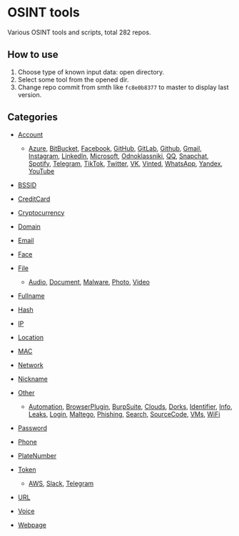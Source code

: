 # OSINT tools

Various OSINT tools and scripts, total 282 repos.

## How to use

1. Choose type of known input data: open directory.
2. Select some tool from the opened dir.
3. Change repo commit from smth like `fc8e0b8377` to master to display last version.

## Categories

- [Account](Account)

  - [Azure](Account/Azure), [BitBucket](Account/BitBucket), [Facebook](Account/Facebook), [GitHub](Account/GitHub), [GitLab](Account/GitLab), [Github](Account/Github), [Gmail](Account/Gmail), [Instagram](Account/Instagram), [LinkedIn](Account/LinkedIn), [Microsoft](Account/Microsoft), [Odnoklassniki](Account/Odnoklassniki), [QQ](Account/QQ), [Snapchat](Account/Snapchat), [Spotify](Account/Spotify), [Telegram](Account/Telegram), [TikTok](Account/TikTok), [Twitter](Account/Twitter), [VK](Account/VK), [Vinted](Account/Vinted), [WhatsApp](Account/WhatsApp), [Yandex](Account/Yandex), [YouTube](Account/YouTube)
- [BSSID](BSSID)

- [CreditCard](CreditCard)

- [Cryptocurrency](Cryptocurrency)

- [Domain](Domain)

- [Email](Email)

- [Face](Face)

- [File](File)

  - [Audio](File/Audio), [Document](File/Document), [Malware](File/Malware), [Photo](File/Photo), [Video](File/Video)
- [Fullname](Fullname)

- [Hash](Hash)

- [IP](IP)

- [Location](Location)

- [MAC](MAC)

- [Network](Network)

- [Nickname](Nickname)

- [Other](Other)

  - [Automation](Other/Automation), [BrowserPlugin](Other/BrowserPlugin), [BurpSuite](Other/BurpSuite), [Clouds](Other/Clouds), [Dorks](Other/Dorks), [Identifier](Other/Identifier), [Info](Other/Info), [Leaks](Other/Leaks), [Login](Other/Login), [Maltego](Other/Maltego), [Phishing](Other/Phishing), [Search](Other/Search), [SourceCode](Other/SourceCode), [VMs](Other/VMs), [WiFi](Other/WiFi)
- [Password](Password)

- [Phone](Phone)

- [PlateNumber](PlateNumber)

- [Token](Token)

  - [AWS](Token/AWS), [Slack](Token/Slack), [Telegram](Token/Telegram)
- [URL](URL)

- [Voice](Voice)

- [Webpage](Webpage)

